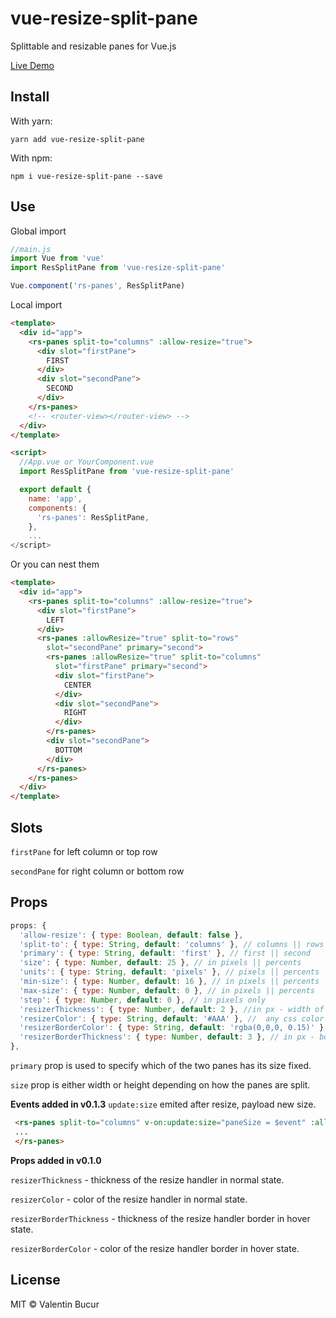 # vue-resize-split-pane

Splittable and resizable panes for Vue.js

[Live Demo](https://raven78.github.io/vue-resize-split-pane/)

## Install

With yarn:
```
yarn add vue-resize-split-pane
```

With npm:

```
npm i vue-resize-split-pane --save
```

## Use

Global import

```js
//main.js
import Vue from 'vue'
import ResSplitPane from 'vue-resize-split-pane'

Vue.component('rs-panes', ResSplitPane)
```

Local import

```html
<template>
  <div id="app">
    <rs-panes split-to="columns" :allow-resize="true">
      <div slot="firstPane">
        FIRST
      </div>
      <div slot="secondPane">
        SECOND
      </div>
    </rs-panes>
    <!-- <router-view></router-view> -->
  </div>
</template>

<script>
  //App.vue or YourComponent.vue
  import ResSplitPane from 'vue-resize-split-pane'

  export default {
    name: 'app',
    components: {
      'rs-panes': ResSplitPane,
    },
    ...
</script>
```

Or you can nest them

```html
<template>
  <div id="app">
    <rs-panes split-to="columns" :allow-resize="true">
      <div slot="firstPane">
        LEFT
      </div>
      <rs-panes :allowResize="true" split-to="rows"
        slot="secondPane" primary="second">
        <rs-panes :allowResize="true" split-to="columns" 
          slot="firstPane" primary="second">
          <div slot="firstPane">
            CENTER
          </div>
          <div slot="secondPane">
            RIGHT
          </div>
        </rs-panes>
        <div slot="secondPane">
          BOTTOM
        </div>
      </rs-panes>
    </rs-panes>
  </div>
</template>
```

## Slots

`firstPane` for left column or top row

`secondPane` for right column or bottom row

## Props

```javascript
props: {
  'allow-resize': { type: Boolean, default: false },
  'split-to': { type: String, default: 'columns' }, // columns || rows
  'primary': { type: String, default: 'first' }, // first || second
  'size': { type: Number, default: 25 }, // in pixels || percents
  'units': { type: String, default: 'pixels' }, // pixels || percents
  'min-size': { type: Number, default: 16 }, // in pixels || percents
  'max-size': { type: Number, default: 0 }, // in pixels || percents
  'step': { type: Number, default: 0 }, // in pixels only
  'resizerThickness': { type: Number, default: 2 }, //in px - width of the resizer 
  'resizerColor': { type: String, default: '#AAA' }, //  any css color - if you set transparency, it will afect the border too
  'resizerBorderColor': { type: String, default: 'rgba(0,0,0, 0.15)' }, // any css color - #FFF, rgb(0,0,0), rgba(0,0,0,0)
  'resizerBorderThickness': { type: Number, default: 3 }, // in px - border that forms the shadow 
},
```

`primary` prop is used to specify which of the two panes has its size fixed.

`size` prop is either width or height depending on how the panes are split.

**Events added in v0.1.3**
`update:size` emited after resize, payload new size.

```html
 <rs-panes split-to="columns" v-on:update:size="paneSize = $event" :allow-resize="true">
 ...
 </rs-panes>

```

**Props added in v0.1.0**

`resizerThickness` - thickness of the resize handler in normal state.

`resizerColor` - color of the resize handler in normal state.

`resizerBorderThickness` - thickness of the resize handler border in hover state.

`resizerBorderColor` - color of the resize handler border in hover state.


## License

MIT © Valentin Bucur
